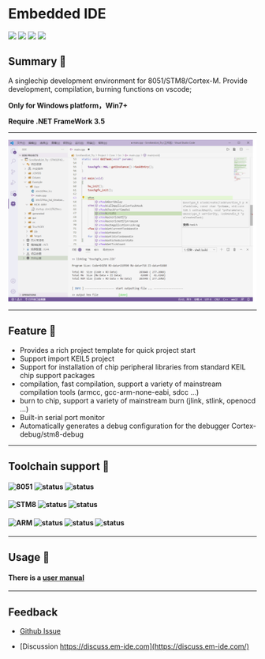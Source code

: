# Embedded IDE

[![](https://vsmarketplacebadge.apphb.com/version/cl.eide.svg)](https://marketplace.visualstudio.com/items?itemName=CL.eide) [![](https://vsmarketplacebadge.apphb.com/installs/cl.eide.svg)](https://marketplace.visualstudio.com/items?itemName=CL.eide) [![](https://vsmarketplacebadge.apphb.com/downloads/cl.eide.svg)](https://marketplace.visualstudio.com/items?itemName=CL.eide) [![](https://vsmarketplacebadge.apphb.com/rating/cl.eide.svg)](https://marketplace.visualstudio.com/items?itemName=CL.eide)

## Summary 📑

A singlechip development environment for 8051/STM8/Cortex-M. Provide development, compilation, burning functions on vscode;

**Only for Windows platform，Win7+**

**Require .NET FrameWork 3.5**

***

![preview](./res/preview/show.png)

***

## Feature 🎉

* Provides a rich project template for quick project start
* Support import KEIL5 project
* Support for installation of chip peripheral libraries from standard KEIL chip support packages
* compilation, fast compilation, support a variety of mainstream compilation tools (armcc, gcc-arm-none-eabi, sdcc ...)
* burn to chip, support a variety of mainstream burn (jlink, stlink, openocd ...)
* Built-in serial port monitor
* Automatically generates a debug configuration for the debugger Cortex-debug/stm8-debug

***

## Toolchain support 🔨

#### ![8051](https://img.shields.io/badge/-8051_:-grey.svg) ![status](https://img.shields.io/badge/Keil_C51-done-brightgreen.svg) ![status](https://img.shields.io/badge/SDCC-done-brightgreen.svg)


#### ![STM8](https://img.shields.io/badge/-STM8_:-grey.svg) ![status](https://img.shields.io/badge/IAR_STM8-done-brightgreen.svg) ![status](https://img.shields.io/badge/SDCC-done-brightgreen.svg)

#### ![ARM](https://img.shields.io/badge/-ARM_:-grey.svg) ![status](https://img.shields.io/badge/ARMCC_V5-done-brightgreen.svg) ![status](https://img.shields.io/badge/ARMCC_V6-done-brightgreen.svg) ![status](https://img.shields.io/badge/ARM_GCC-done-brightgreen.svg)

***

## Usage 📖

#### There is a [user manual](https://docs.em-ide.com)

***

## Feedback

- [Github Issue](https://github.com/github0null/eide/issues)

- [Discussion https://discuss.em-ide.com](https://discuss.em-ide.com/)

